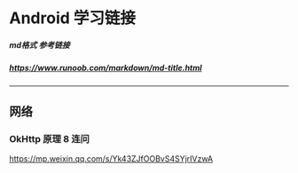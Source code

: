 # Android 学习链接  

##### md格式 参考链接   
##### <https://www.runoob.com/markdown/md-title.html>  
-------------------------------------------------------------------------------


## 网络   

### OkHttp 原理 8 连问   
<https://mp.weixin.qq.com/s/Yk43ZJfOOBvS4SYjrIVzwA>
